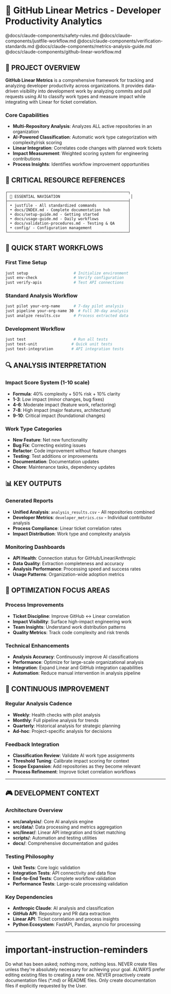 # 🌟 GitHub Linear Metrics - Developer Productivity Analytics

<!-- Auto-attached modular components -->
@docs/claude-components/safety-rules.md
@docs/claude-components/justfile-workflow.md
@docs/claude-components/verification-standards.md
@docs/claude-components/metrics-analysis-guide.md
@docs/claude-components/github-linear-workflow.md

## 🎯 PROJECT OVERVIEW

**GitHub Linear Metrics** is a comprehensive framework for tracking and analyzing developer productivity across organizations. It provides data-driven visibility into development work by analyzing commits and pull requests using AI to classify work types and measure impact while integrating with Linear for ticket correlation.

### Core Capabilities
- **Multi-Repository Analysis**: Analyzes ALL active repositories in an organization
- **AI-Powered Classification**: Automatic work type categorization with complexity/risk scoring
- **Linear Integration**: Correlates code changes with planned work tickets
- **Impact Measurement**: Weighted scoring system for engineering contributions
- **Process Insights**: Identifies workflow improvement opportunities

## 📍 CRITICAL RESOURCE REFERENCES

```
┌─────────────────────────────────────────────────────┐
│ 📍 ESSENTIAL NAVIGATION                               │
├─────────────────────────────────────────────────────┤
│ • justfile - All standardized commands              │
│ • docs/INDEX.md - Complete documentation hub        │
│ • docs/setup-guide.md - Getting started             │
│ • docs/usage-guide.md - Daily workflows             │
│ • docs/validation-procedures.md - Testing & QA      │
│ • config/ - Configuration management                │
└─────────────────────────────────────────────────────┘
```

## 🚀 QUICK START WORKFLOWS

### First Time Setup
```bash
just setup                    # Initialize environment
just env-check                # Verify configuration
just verify-apis              # Test API connections
```

### Standard Analysis Workflow
```bash
just pilot your-org-name      # 7-day pilot analysis
just pipeline your-org-name 30  # Full 30-day analysis
just analyze results.csv      # Process extracted data
```

### Development Workflow
```bash
just test                     # Run all tests
just test-unit               # Quick unit tests
just test-integration        # API integration tests
```

## 🔍 ANALYSIS INTERPRETATION

### Impact Score System (1-10 scale)
- **Formula**: 40% complexity + 50% risk + 10% clarity
- **1-3**: Low impact (minor changes, bug fixes)
- **4-6**: Moderate impact (feature work, refactoring)
- **7-8**: High impact (major features, architecture)
- **9-10**: Critical impact (foundational changes)

### Work Type Categories
- **New Feature**: Net new functionality
- **Bug Fix**: Correcting existing issues  
- **Refactor**: Code improvement without feature changes
- **Testing**: Test additions or improvements
- **Documentation**: Documentation updates
- **Chore**: Maintenance tasks, dependency updates

## 📊 KEY OUTPUTS

### Generated Reports
- **Unified Analysis**: `analysis_results.csv` - All repositories combined
- **Developer Metrics**: `developer_metrics.csv` - Individual contributor analysis
- **Process Compliance**: Linear ticket correlation rates
- **Impact Distribution**: Work type and complexity analysis

### Monitoring Dashboards
- **API Health**: Connection status for GitHub/Linear/Anthropic
- **Data Quality**: Extraction completeness and accuracy
- **Analysis Performance**: Processing speed and success rates
- **Usage Patterns**: Organization-wide adoption metrics

## 🎯 OPTIMIZATION FOCUS AREAS

### Process Improvements
- **Ticket Discipline**: Improve GitHub ↔ Linear correlation
- **Impact Visibility**: Surface high-impact engineering work
- **Team Insights**: Understand work distribution patterns
- **Quality Metrics**: Track code complexity and risk trends

### Technical Enhancements
- **Analysis Accuracy**: Continuously improve AI classifications
- **Performance**: Optimize for large-scale organizational analysis
- **Integration**: Expand Linear and GitHub integration capabilities
- **Automation**: Reduce manual intervention in analysis pipeline

## 🔄 CONTINUOUS IMPROVEMENT

### Regular Analysis Cadence
- **Weekly**: Health checks with pilot analysis
- **Monthly**: Full pipeline analysis for trends
- **Quarterly**: Historical analysis for strategic planning
- **Ad-hoc**: Project-specific analysis for decisions

### Feedback Integration
- **Classification Review**: Validate AI work type assignments
- **Threshold Tuning**: Calibrate impact scoring for context
- **Scope Expansion**: Add repositories as they become relevant
- **Process Refinement**: Improve ticket correlation workflows

---

## 🎮 DEVELOPMENT CONTEXT

### Architecture Overview
- **src/analysis/**: Core AI analysis engine
- **src/data/**: Data processing and metrics aggregation
- **src/linear/**: Linear API integration and ticket matching
- **scripts/**: Automation and testing utilities
- **docs/**: Comprehensive documentation and guides

### Testing Philosophy
- **Unit Tests**: Core logic validation
- **Integration Tests**: API connectivity and data flow
- **End-to-End Tests**: Complete workflow validation
- **Performance Tests**: Large-scale processing validation

### Key Dependencies
- **Anthropic Claude**: AI analysis and classification
- **GitHub API**: Repository and PR data extraction
- **Linear API**: Ticket correlation and process insights
- **Python Ecosystem**: FastAPI, Pandas, asyncio for processing

---

# important-instruction-reminders
Do what has been asked; nothing more, nothing less.
NEVER create files unless they're absolutely necessary for achieving your goal.
ALWAYS prefer editing existing files to creating a new one.
NEVER proactively create documentation files (*.md) or README files. Only create documentation files if explicitly requested by the User.